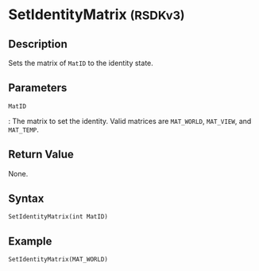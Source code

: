# SetIdentityMatrix <small>(RSDKv3)</small>

## Description
Sets the matrix of `MatID` to the identity state.

## Parameters
`MatID`

:   The matrix to set the identity. Valid matrices are `MAT_WORLD`, `MAT_VIEW`, and `MAT_TEMP`.

## Return Value
None.

## Syntax
```
SetIdentityMatrix(int MatID)
```

## Example
```
SetIdentityMatrix(MAT_WORLD)
```
